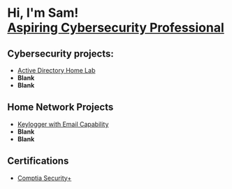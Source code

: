 <h1>Hi, I'm Sam! <br/> <a href="https://www.linkedin.com/in/sameer-insanali/">Aspiring Cybersecurity Professional</a> </h1>

<h2>Cybersecurity projects: </h2>

- [Active Directory Home Lab](https://github.com/SInsanali/ActiveDirectoryLab)
- <b>Blank</b>
- <b>Blank</b>

<h2>Home Network Projects </h2>

- [Keylogger with Email Capability](https://github.com/joshmadakor1/Key-Logger-With-Email)
- <b>Blank</b>
- <b>Blank</b>

<h2>Certifications</h2>

- [Comptia Security+ ](https://www.youtube.com/watch?v=a83ASGn_V_s)



